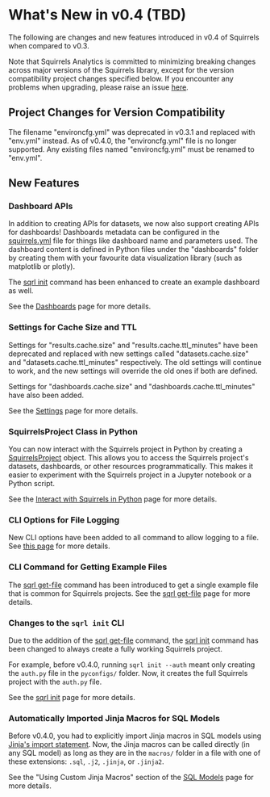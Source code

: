 # What's New in v0.4 (TBD)

The following are changes and new features introduced in v0.4 of Squirrels when compared to v0.3.

Note that Squirrels Analytics is committed to minimizing breaking changes across major versions of the Squirrels library, except for the version compatibility project changes specified below. If you encounter any problems when upgrading, please raise an issue [here](https://github.com/squirrels-analytics/squirrels/issues).

## Project Changes for Version Compatibility

The filename "environcfg.yml" was deprecated in v0.3.1 and replaced with "env.yml" instead. As of v0.4.0, the "environcfg.yml" file is no longer supported. Any existing files named "environcfg.yml" must be renamed to "env.yml".

## New Features

### Dashboard APIs

In addition to creating APIs for datasets, we now also support creating APIs for dashboards! Dashboards metadata can be configured in the [squirrels.yml] file for things like dashboard name and parameters used. The dashboard content is defined in Python files under the "dashboards" folder by creating them with your favourite data visualization library (such as matplotlib or plotly).

The [sqrl init] command has been enhanced to create an example dashboard as well.

See the [Dashboards](../docs/topics/dashboards) page for more details.

### Settings for Cache Size and TTL

Settings for "results.cache.size" and "results.cache.ttl_minutes" have been deprecated and replaced with new settings called "datasets.cache.size" and "datasets.cache.ttl_minutes" respectively. The old settings will continue to work, and the new settings will override the old ones if both are defined.

Settings for "dashboards.cache.size" and "dashboards.cache.ttl_minutes" have also been added.

See the [Settings](../docs/topics/settings) page for more details.

### SquirrelsProject Class in Python

You can now interact with the Squirrels project in Python by creating a [SquirrelsProject](../references/python/project/SquirrelsProject) object. This allows you to access the Squirrels project's datasets, dashboards, or other resources programmatically. This makes it easier to experiment with the Squirrels project in a Jupyter notebook or a Python script.

See the [Interact with Squirrels in Python](../docs/topics/interact-in-python) page for more details.

### CLI Options for File Logging

New CLI options have been added to all command to allow logging to a file. See [this page](../references/cli/sqrl) for more details.

### CLI Command for Getting Example Files

The [sqrl get-file] command has been introduced to get a single example file that is common for Squirrels projects. See the [sqrl get-file] page for more details.

### Changes to the `sqrl init` CLI

Due to the addition of the [sqrl get-file] command, the [sqrl init] command has been changed to always create a fully working Squirrels project.

For example, before v0.4.0, running `sqrl init --auth` meant only creating the `auth.py` file in the `pyconfigs/` folder. Now, it creates the full Squirrels project with the `auth.py` file.

See the [sqrl init] page for more details.

### Automatically Imported Jinja Macros for SQL Models

Before v0.4.0, you had to explicitly import Jinja macros in SQL models using [Jinja's import statement](https://ttl255.com/jinja2-tutorial-part-6-include-and-import/). Now, the Jinja macros can be called directly (in any SQL model) as long as they are in the `macros/` folder in a file with one of these extensions: `.sql`, `.j2`, `.jinja`, or `.jinja2`. 

See the "Using Custom Jinja Macros" section of the [SQL Models](../docs/topics/models-sql#using-custom-jinja-macros) page for more details.


[squirrels.yml]: ../docs/topics/project-file
[sqrl init]: ../references/cli/init
[sqrl get-file]: ../references/cli/get-file